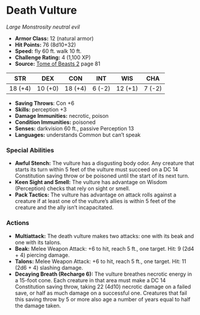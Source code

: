 # Death Vulture

*Large* *Monstrosity* *neutral evil*

- **Armor Class:** 12 (natural armor)
- **Hit Points:** 76 (8d10+32)
- **Speed:** fly 60 ft. walk 10 ft.
- **Challenge Rating:** 4 (1,100 XP)
- **Source:** [Tome of Beasts 2](https://koboldpress.com/kpstore/product/tome-of-beasts-2-for-5th-edition) page 81

| STR | DEX | CON | INT | WIS | CHA |
| --- | --- | --- | --- | --- | --- |
| 18 (+4) | 10 (+0) | 18 (+4) | 6 (-2) | 12 (+1) | 7 (-2) |

- **Saving Throws**: Con +6
- **Skills:** perception +3
- **Damage Immunities:** necrotic, poison
- **Condition Immunities:** poisoned
- **Senses:** darkvision 60 ft., passive Perception 13
- **Languages:** understands Common but can’t speak
### Special Abilities
- **Awful Stench:** The vulture has a disgusting body odor. Any creature that starts its turn within 5 feet of the vulture must succeed on a DC 14 Constitution saving throw or be poisoned until the start of its next turn.
- **Keen Sight and Smell:** The vulture has advantage on Wisdom (Perception) checks that rely on sight or smell.
- **Pack Tactics:** The vulture has advantage on attack rolls against a creature if at least one of the vulture’s allies is within 5 feet of the creature and the ally isn’t incapacitated.
### Actions
- **Multiattack:** The death vulture makes two attacks: one with its beak and one with its talons.
- **Beak:** Melee Weapon Attack: +6 to hit, reach 5 ft., one target. Hit: 9 (2d4 + 4) piercing damage.
- **Talons:** Melee Weapon Attack: +6 to hit, reach 5 ft., one target. Hit: 11 (2d6 + 4) slashing damage.
- **Decaying Breath (Recharge 6):** The vulture breathes necrotic energy in a 15-foot cone. Each creature in that area must make a DC 14 Constitution saving throw, taking 22 (4d10) necrotic damage on a failed save, or half as much damage on a successful one. Creatures that fail this saving throw by 5 or more also age a number of years equal to half the damage taken.


